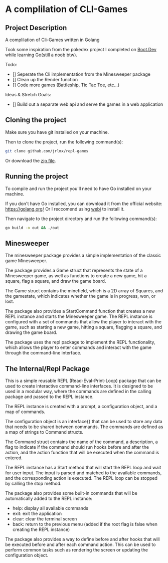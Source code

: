 # A complilation of CLI-Games

## Project Description

A complilation of Cli-Games written in Golang

Took some inspiration from the pokedex project I completed on <a href="https://boot.dev/">Boot.Dev</a> while learning Go(still a noob btw).

Todo:

- [] Seperate the Cli implementation from the Minesweeper package
- [] Clean up the Render function
- [] Code more games (Battleship, Tic Tac Toe, etc...)

Ideas & Stretch Goals:

- [] Build out a separate web api and serve the games in a web application

## Cloning the project

Make sure you have git installed on your machine.

Then to clone the project, run the following command(s):

```bash
git clone github.com/jrlmx/repl-games 
```

Or download the <a href="https://github.com/jrlmx/repl-games/archive/refs/heads/main.zip">zip file</a>.

## Running the project

To compile and run the project you'll need to have Go installed on your machine.

If you don't have Go installed, you can download it from the official website: https://golang.org/
Or I reccomend using <a href="https://webinstall.dev/">webi</a> to install it. 

Then navigate to the project directory and run the following command(s):

```bash
go build -o out && ./out
```

## Minesweeper

The minesweeper package provides a simple implementation of the classic game Minesweeper.

The package provides a Game struct that represents the state of a Minesweeper game, as well as
functions to create a new game, hit a square, flag a square, and draw the game board.

The Game struct contains the minefield, which is a 2D array of Squares, and the gamestate, which
indicates whether the game is in progress, won, or lost.

The package also provides a StartCommand function that creates a new REPL instance and starts the
Minesweeper game. The REPL instance is configured with a set of commands that allow the player to
interact with the game, such as starting a new game, hitting a square, flagging a square, and drawing
the game board.

The package uses the repl package to implement the REPL functionality, which allows the player to
enter commands and interact with the game through the command-line interface.


## The Internal/Repl Package

This is a simple reusable REPL (Read-Eval-Print-Loop) package that can be used to create
interactive command-line interfaces. It is designed to be used in a modular way, where
the commands are defined in the calling package and passed to the REPL instance.

The REPL instance is created with a prompt, a configuration object, and a map of commands.

The configuration object is an interface\{\} that can be used to store any data that needs to be
shared between commands. The commands are defined as a map of strings to Command structs.

The Command struct contains the name of the command, a description, a flag to indicate if the
command should run hooks before and after the action, and the action function that will be
executed when the command is entered.

The REPL instance has a Start method that will start the REPL loop and wait for user input.
The input is parsed and matched to the available commands, and the corresponding action is
executed. The REPL loop can be stopped by calling the stop method.

The package also provides some built-in commands that will be automatically added to the REPL instance:
- help: display all available commands
- exit: exit the application
- clear: clear the terminal screen
- back: return to the previous menu (added if the root flag is false when creating the REPL instance)

The package also provides a way to define before and after hooks that will be executed before and after
each command action. This can be used to perform common tasks such as rendering the screen or updating
the configuration object.